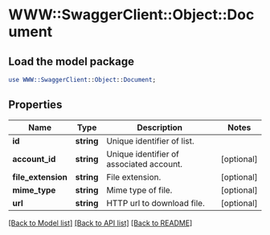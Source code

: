 # WWW::SwaggerClient::Object::Document

## Load the model package
```perl
use WWW::SwaggerClient::Object::Document;
```

## Properties
Name | Type | Description | Notes
------------ | ------------- | ------------- | -------------
**id** | **string** | Unique identifier of list. | 
**account_id** | **string** | Unique identifier of associated account. | [optional] 
**file_extension** | **string** | File extension. | [optional] 
**mime_type** | **string** | Mime type of file. | [optional] 
**url** | **string** | HTTP url to download file. | [optional] 

[[Back to Model list]](../README.md#documentation-for-models) [[Back to API list]](../README.md#documentation-for-api-endpoints) [[Back to README]](../README.md)



